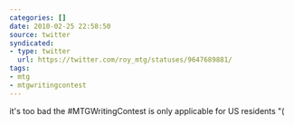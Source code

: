 ```yaml
---
categories: []
date: 2010-02-25 22:58:50
source: twitter
syndicated:
- type: twitter
  url: https://twitter.com/roy_mtg/statuses/9647689881/
tags:
- mtg
- mtgwritingcontest
---
```


it's too bad the  #MTGWritingContest is only applicable for US residents "(